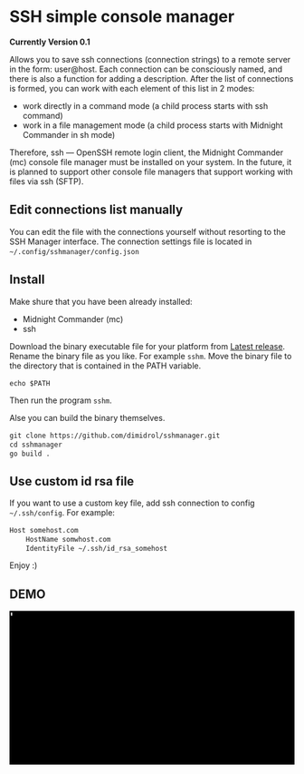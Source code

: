 # SSH simple console manager

**Currently Version 0.1**

Allows you to save ssh connections (connection strings) to a remote server in the form: user@host. 
Each connection can be consciously named, and there is also a function for adding a description.
After the list of connections is formed, you can work with each element of this list in 2 modes:
- work directly in a command mode (a child process starts with ssh command)
- work in a file management mode (a child process starts with Midnight Commander in sh mode)

Therefore, ssh — OpenSSH remote login client, the Midnight Commander (mc) console file manager must be installed on your system.
In the future, it is planned to support other console file managers that support working with files via ssh (SFTP).

## Edit connections list manually
You can edit the file with the connections yourself without resorting to the SSH Manager interface.
The connection settings file is located in ```~/.config/sshmanager/config.json```

## Install
Make shure that you have been already installed:
- Midnight Commander (mc)
- ssh

Download the binary executable file for your platform from [Latest release](https://github.com/shoytov/sshmanager/releases/).   
Rename the binary file as you like. For example ```sshm```.
Move the binary file to the directory that is contained in the PATH variable.   
```shell
echo $PATH
```
Then run the program ```sshm```.

Alse you can build the binary themselves.
```
git clone https://github.com/dimidrol/sshmanager.git
cd sshmanager
go build .
```

## Use custom id rsa file
If you want to use a custom key file, add ssh connection to config ```~/.ssh/config```. For example:
```
Host somehost.com
    HostName somwhost.com
    IdentityFile ~/.ssh/id_rsa_somehost
```

Enjoy :)

## DEMO
![Demo gif](docs/demo.gif)
